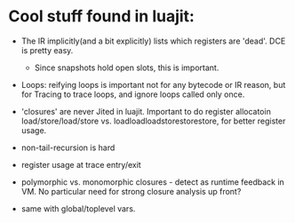 # Cool stuff found in luajit:

* The IR implicitly(and a bit explicitly) lists which registers are 'dead'. DCE is pretty easy.  
  * Since snapshots hold open slots, this is important.
  
* Loops: reifying loops is important not for any bytecode or IR reason, but for Tracing to trace loops, and ignore loops called only once.

* 'closures' are never Jited in luajit.  Important to do register allocatoin load/store/load/store vs. loadloadloadstorestorestore, for better register usage.

* non-tail-recursion is hard
* register usage at trace entry/exit
* polymorphic vs. monomorphic closures - detect as runtime feedback in VM.   No particular need for strong closure analysis up front?
* same with global/toplevel vars.
   
